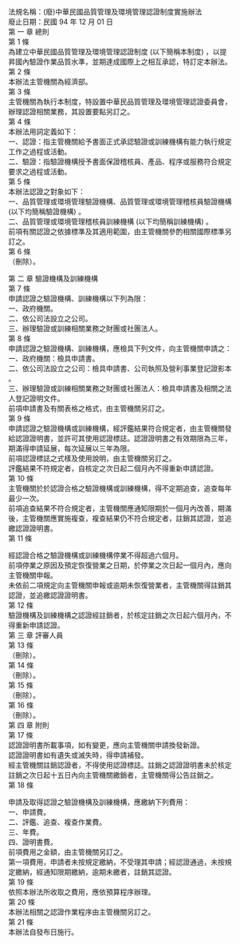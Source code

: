 法規名稱：(廢)中華民國品質管理及環境管理認證制度實施辦法  
廢止日期：民國 94 年 12 月 01 日  
第 一 章 總則  
第 1 條  
為建立中華民國品質管理及環境管理認證制度 (以下簡稱本制度) ，以提  
昇國內驗證作業品質水準，並期達成國際上之相互承認，特訂定本辦法。  
第 2 條  
本辦法主管機關為經濟部。  
第 3 條  
主管機關為執行本制度，特設置中華民品質管理及環境管理認證委員會，  
辦理認證相關業務，其設置要點另訂之。  
第 4 條  
本辦法用詞定義如下：  
一、認證：指主管機關給予書面正式承認驗證或訓練機構有能力執行規定  
工作之過程或活動。  
二、驗證：指驗證機構授予書面保證稽核員、產品、程序或服務符合規定  
要求之過程或活動。  
第 5 條  
本辦法認證之對象如下：  
一、品質管理或環境管理驗證機構、品質管理或環境管理稽核員驗證機構  
(以下均簡稱驗證機構) 。  
二、品質管理或環境管理稽核員訓練機構 (以下均簡稱訓練機構) 。  
前項有關認證之依據標準及其適用範圍，由主管機關參酌相關國際標準另  
訂之。  
第 6 條  
（刪除）。  


第 二 章 驗證機構及訓練機構  
第 7 條  
申請認證之驗證機構、訓練機構以下列為限：  
一、政府機關。  
二、依公司法設立之公司。  
三、辦理驗證或訓練相關業務之財團或社團法人。  
第 8 條  
申請認證之驗證機構、訓練機構，應檢具下列文件，向主管機關申請之：  
一、政府機關：檢具申請書。  
二、依公司法設立之公司：檢具申請書、公司執照及營利事業登記證影本  
。  
三、辦理驗證或訓練相關業務之財團或社團法人：檢具申請書及相關之法  
人登記證明文件。  
前項申請書及有關表格之格式，由主管機關另訂之。  
第 9 條  
申請認證之驗證機構或訓練機構，經評鑑結果符合規定者，由主管機關發  
給認證證明書，並許可其使用認證標誌。認證證明書之有效期限為三年，  
期滿得申請延展，每次延展以三年為限。  
前項認證標誌之式樣及使用說明，由主管機關另訂之。  
評鑑結果不符規定者，自核定之次日起二個月內不得重新申請認證。  
第 10 條  
主管機關於於認證合格之驗證機構或訓練機構，得不定期追查，追查每年  
最少一次。  
前項追查結果不符合規定者，主管機關應通知限期於一個月內改善，期滿  
後，主管機關應實施複查，複查結果仍不符合規定者，註銷其認證，並追  
繳認證證明書。  
第 11 條  


經認證合格之驗證機構或訓練機構停業不得超過六個月。  
前項停業之原因及預定恢復營業之日期，於停業之次日起一個月內，應向  
主管機關申報。  
未依前二項規定向主管機關申報或逾期未恢復營業者，主管機關得註銷其  
認證，並追繳認證證明書。  
第 12 條  
驗證機構及訓練機構之認證經註銷者，於核定註銷之次日起六個月內，不  
得重新申請認證。  
第 三 章 評審人員  
第 13 條  
（刪除）。  
第 14 條  
（刪除）。  
第 15 條  
（刪除）。  
第 16 條  
（刪除）。  
第 四 章 附則  
第 17 條  
認證證明書所載事項，如有變更，應向主管機關申請換發新證。  
認證證明書如有遺失或滅失時，得申請補發。  
經主管機關註銷認證者，不得使用認證標誌。註銷之認證證明書未於核定  
註銷之次日起十五日內向主管機關繳銷者，主管機關得公告註銷之。  
第 18 條  


申請及取得認證之驗證機構及訓練機構，應繳納下列費用：  
一、申請費。  
二、評鑑、追查、複查作業費。  
三、年費。  
四、證明書費。  
前項費用之金額，由主管機關另訂之。  
第一項費用，申請者未按規定繳納，不受理其申請；經認證通過，未按規  
定繳納，經通知限期繳納，逾期未繳者，註銷其認證。  
第 19 條  
依照本辦法所收取之費用，應依預算程序辦理。  
第 20 條  
本辦法相關之認證作業程序由主管機關另訂之。  
第 21 條  
本辦法自發布日施行。  


